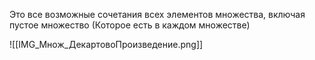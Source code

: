 Это все возможные сочетания всех  элементов множества, включая пустое множество (Которое есть в каждом множестве)

![[IMG_Множ_ДекартовоПроизведение.png]]